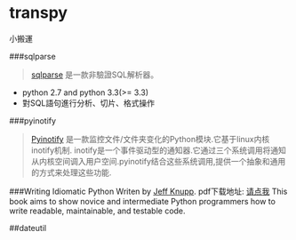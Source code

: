 # transpy
小搬運

###sqlparse
>[sqlparse](https://sqlparse.readthedocs.io) 是一款非驗證SQL解析器。

* python 2.7 and python 3.3(>= 3.3)
* 對SQL語句進行分析、切片、格式操作

###pyinotify
>[Pyinotify](https://github.com/seb-m/pyinotify) 是一款监控文件/文件夹变化的Python模块.它基于linux内核inotify机制.
inotify是一个事件驱动型的通知器.它通过三个系统调用将通知从内核空间调入用户空间.pyinotify结合这些系统调用,提供一个抽象和通用的方式来处理这些功能.


###Writing Idiomatic Python
Writen by [Jeff Knupp](https://jeffknupp.com/).
pdf下载地址: [请点我](https://pan.baidu.com/s/1mifOU1M) 
This book aims to show novice and intermediate Python programmers how to write readable, maintainable, and testable code.

##dateutil


